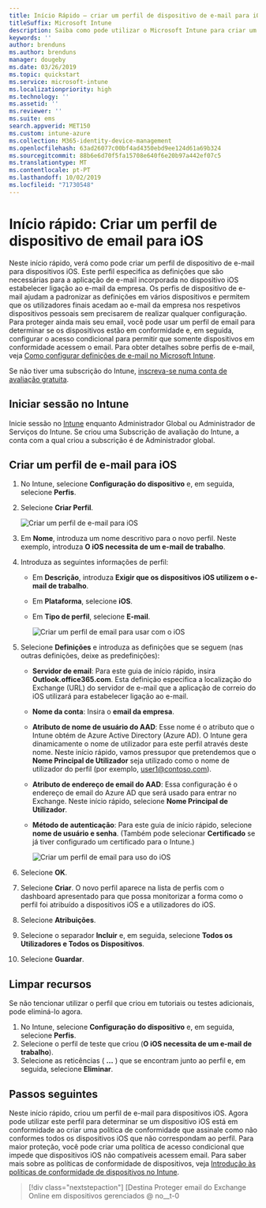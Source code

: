 ```yaml
---
title: Início Rápido – criar um perfil de dispositivo de e-mail para iOS
titleSuffix: Microsoft Intune
description: Saiba como pode utilizar o Microsoft Intune para criar um perfil de dispositivo de e-mail de modo que os dispositivos iOS possam estabelecer uma ligação segura ao e-mail da empresa.
keywords: ''
author: brenduns
ms.author: brenduns
manager: dougeby
ms.date: 03/26/2019
ms.topic: quickstart
ms.service: microsoft-intune
ms.localizationpriority: high
ms.technology: ''
ms.assetid: ''
ms.reviewer: ''
ms.suite: ems
search.appverid: MET150
ms.custom: intune-azure
ms.collection: M365-identity-device-management
ms.openlocfilehash: 63ad26077c00bf4ad4350ebd9ee124d61a69b324
ms.sourcegitcommit: 88b6e6d70f5fa15708e640f6e20b97a442ef07c5
ms.translationtype: MT
ms.contentlocale: pt-PT
ms.lasthandoff: 10/02/2019
ms.locfileid: "71730548"
---
```

# <a name="quickstart-create-an-email-device-profile-for-ios"></a>Início rápido: Criar um perfil de dispositivo de email para iOS

Neste início rápido, verá como pode criar um perfil de dispositivo de e-mail para dispositivos iOS. Este perfil especifica as definições que são necessárias para a aplicação de e-mail incorporada no dispositivo iOS estabelecer ligação ao e-mail da empresa. Os perfis de dispositivo de e-mail ajudam a padronizar as definições em vários dispositivos e permitem que os utilizadores finais acedam ao e-mail da empresa nos respetivos dispositivos pessoais sem precisarem de realizar qualquer configuração. Para proteger ainda mais seu email, você pode usar um perfil de email para determinar se os dispositivos estão em conformidade e, em seguida, configurar o acesso condicional para permitir que somente dispositivos em conformidade acessem o email. Para obter detalhes sobre perfis de e-mail, veja [Como configurar definições de e-mail no Microsoft Intune](email-settings-configure.md).

Se não tiver uma subscrição do Intune, [inscreva-se numa conta de avaliação gratuita](../fundamentals/free-trial-sign-up.md).

## <a name="sign-in-to-intune"></a>Iniciar sessão no Intune

Inicie sessão no [Intune](https://aka.ms/intuneportal) enquanto Administrador Global ou Administrador de Serviços do Intune. Se criou uma Subscrição de avaliação do Intune, a conta com a qual criou a subscrição é de Administrador global.

## <a name="create-an-ios-email-profile"></a>Criar um perfil de e-mail para iOS
1. No Intune, selecione **Configuração do dispositivo** e, em seguida, selecione **Perfis**.
2. Selecione **Criar Perfil**.
   
   ![Criar um perfil de e-mail para iOS](./media/quickstart-email-profile/ios-create-profile.png)

3. Em **Nome**, introduza um nome descritivo para o novo perfil. Neste exemplo, introduza **O iOS necessita de um e-mail de trabalho**.
4. Introduza as seguintes informações de perfil:
   - Em **Descrição**, introduza **Exigir que os dispositivos iOS utilizem o e-mail de trabalho**.
   - Em **Plataforma**, selecione **iOS**.
   - Em **Tipo de perfil**, selecione **E-mail**.
    
     ![Criar um perfil de email para usar com o iOS](./media/quickstart-email-profile/ios-email-profile-name.png)

5. Selecione **Definições** e introduza as definições que se seguem (nas outras definições, deixe as predefinições):
   - **Servidor de email**: Para este guia de início rápido, insira **Outlook.office365.com**. Esta definição especifica a localização do Exchange (URL) do servidor de e-mail que a aplicação de correio do iOS utilizará para estabelecer ligação ao e-mail.
   - **Nome da conta**: Insira o **email da empresa**.
   - **Atributo de nome de usuário do AAD**: Esse nome é o atributo que o Intune obtém de Azure Active Directory (Azure AD). O Intune gera dinamicamente o nome de utilizador para este perfil através deste nome. Neste início rápido, vamos pressupor que pretendemos que o **Nome Principal de Utilizador** seja utilizado como o nome de utilizador do perfil (por exemplo, user1@contoso.com).
   - **Atributo de endereço de email do AAD**: Essa configuração é o endereço de email do Azure AD que será usado para entrar no Exchange. Neste início rápido, selecione **Nome Principal de Utilizador**.
   - **Método de autenticação**: Para este guia de início rápido, selecione **nome de usuário e senha**. (Também pode selecionar **Certificado** se já tiver configurado um certificado para o Intune.)
    
     ![Criar um perfil de email para uso do iOS](./media/quickstart-email-profile/ios-email-profile.png)

6. Selecione **OK**.
7. Selecione **Criar**. O novo perfil aparece na lista de perfis com o dashboard apresentado para que possa monitorizar a forma como o perfil foi atribuído a dispositivos iOS e a utilizadores do iOS.
8. Selecione **Atribuições**.
9. Selecione o separador **Incluir** e, em seguida, selecione **Todos os Utilizadores e Todos os Dispositivos**. 
10. Selecione **Guardar**.

## <a name="clean-up-resources"></a>Limpar recursos
Se não tencionar utilizar o perfil que criou em tutoriais ou testes adicionais, pode eliminá-lo agora.
1. No Intune, selecione **Configuração do dispositivo** e, em seguida, selecione **Perfis**.
2. Selecione o perfil de teste que criou (**O iOS necessita de um e-mail de trabalho**).
3. Selecione as reticências ( **...** ) que se encontram junto ao perfil e, em seguida, selecione **Eliminar**.

## <a name="next-steps"></a>Passos seguintes

Neste início rápido, criou um perfil de e-mail para dispositivos iOS. Agora pode utilizar este perfil para determinar se um dispositivo iOS está em conformidade ao criar uma política de conformidade que assinale como não conformes todos os dispositivos iOS que não correspondam ao perfil. Para maior proteção, você pode criar uma política de acesso condicional que impede que dispositivos iOS não compatíveis acessem email. Para saber mais sobre as políticas de conformidade de dispositivos, veja [Introdução às políticas de conformidade de dispositivos no Intune](../protect/device-compliance-get-started.md).

> [!div class="nextstepaction"]
> [Destina Proteger email do Exchange Online em dispositivos gerenciados @ no__t-0
